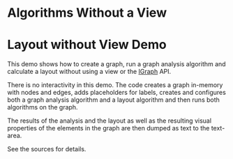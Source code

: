<!--
 //////////////////////////////////////////////////////////////////////////////
 // @license
 // This file is part of yFiles for HTML 2.6.0.4.
 // Use is subject to license terms.
 //
 // Copyright (c) 2000-2024 by yWorks GmbH, Vor dem Kreuzberg 28,
 // 72070 Tuebingen, Germany. All rights reserved.
 //
 //////////////////////////////////////////////////////////////////////////////
-->
# Algorithms Without a View

# Layout without View Demo

This demo shows how to create a graph, run a graph analysis algorithm and calculate a layout without using a view or the [IGraph](https://docs.yworks.com/yfileshtml/#/api/IGraph) API.

There is no interactivity in this demo. The code creates a graph in-memory with nodes and edges, adds placeholders for labels, creates and configures both a graph analysis algorithm and a layout algorithm and then runs both algorithms on the graph.

The results of the analysis and the layout as well as the resulting visual properties of the elements in the graph are then dumped as text to the text-area.

See the sources for details.
